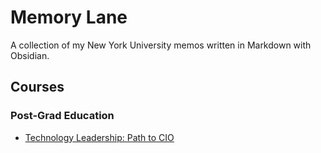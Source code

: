 # Memory Lane
A collection of my New York University memos written in Markdown with Obsidian.

## Courses
### Post-Grad Education
- [Technology Leadership: Path to CIO](Course-README.md)
